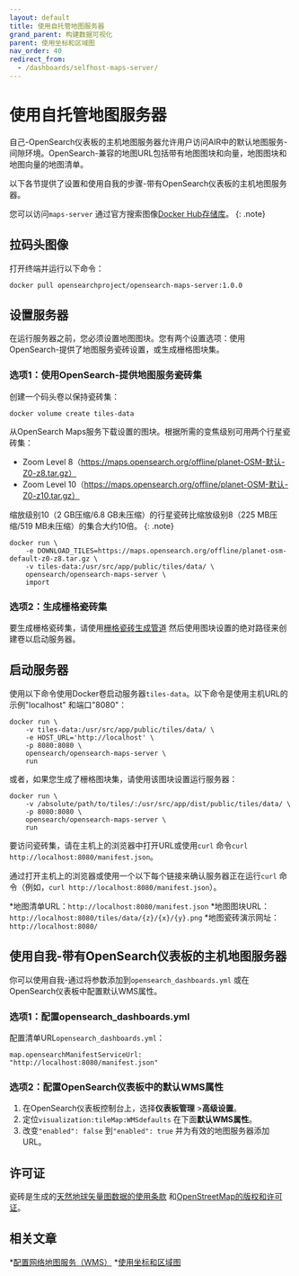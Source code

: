 ```yaml
---
layout: default
title: 使用自托管地图服务器
grand_parent: 构建数据可视化
parent: 使用坐标和区域图
nav_order: 40
redirect_from:
  - /dashboards/selfhost-maps-server/
---
```


# 使用自托管地图服务器

自己-OpenSearch仪表板的主机地图服务器允许用户访问AIR中的默认地图服务-间隙环境。OpenSearch-兼容的地图URL包括带有地图图块和向量，地图图块和地图向量的地图清单。

以下各节提供了设置和使用自我的步骤-带有OpenSearch仪表板的主机地图服务器。

您可以访问`maps-server` 通过官方搜索图像[Docker Hub存储库](https://hub.docker.com/u/opensearchproject)。
{: .note}

## 拉码头图像

打开终端并运行以下命令：

`docker pull opensearchproject/opensearch-maps-server:1.0.0`

## 设置服务器

在运行服务器之前，您必须设置地图图块。您有两个设置选项：使用OpenSearch-提供了地图服务瓷砖设置，或生成栅格图块集。

### 选项1：使用OpenSearch-提供地图服务瓷砖集

创建一个码头卷以保持瓷砖集：

`docker volume create tiles-data`

从OpenSearch Maps服务下载设置的图块。根据所需的变焦级别可用两个行星瓷砖集：

- Zoom Level 8（https://maps.opensearch.org/offline/planet-OSM-默认-Z0-z8.tar.gz）
- Zoom Level 10（https://maps.opensearch.org/offline/planet-OSM-默认-Z0-z10.tar.gz）

缩放级别10（2 GB压缩/6.8 GB未压缩）的行星瓷砖比缩放级别8（225 MB压缩/519 MB未压缩）的集合大约10倍。
{: .note}

```
docker run \
    -e DOWNLOAD_TILES=https://maps.opensearch.org/offline/planet-osm-default-z0-z8.tar.gz \
    -v tiles-data:/usr/src/app/public/tiles/data/ \
    opensearch/opensearch-maps-server \
    import
```

### 选项2：生成栅格瓷砖集

要生成栅格瓷砖集，请使用[栅格瓷砖生成管道](https://github.com/opensearch-project/maps/tree/main/tiles-generation/cdk) 然后使用图块设置的绝对路径来创建卷以启动服务器。

## 启动服务器

使用以下命令使用Docker卷启动服务器`tiles-data`。以下命令是使用主机URL的示例"localhost" 和端口"8080"：

```
docker run \
    -v tiles-data:/usr/src/app/public/tiles/data/ \
    -e HOST_URL='http://localhost' \
    -p 8080:8080 \
    opensearch/opensearch-maps-server \
    run
```

或者，如果您生成了栅格图块集，请使用该图块设置运行服务器：

```
docker run \
    -v /absolute/path/to/tiles/:/usr/src/app/dist/public/tiles/data/ \
    -p 8080:8080 \
    opensearch/opensearch-maps-server \
    run
```
要访问瓷砖集，请在主机上的浏览器中打开URL或使用`curl` 命令`curl http://localhost:8080/manifest.json`。


通过打开主机上的浏览器或使用一个以下每个链接来确认服务器正在运行`curl` 命令（例如，`curl http://localhost:8080/manifest.json`）。

*地图清单URL：`http://localhost:8080/manifest.json`
*地图图块URL：`http://localhost:8080/tiles/data/{z}/{x}/{y}.png`
*地图瓷砖演示网址：`http://localhost:8080/`

## 使用自我-带有OpenSearch仪表板的主机地图服务器

你可以使用自我-通过将参数添加到`opensearch_dashboards.yml` 或在OpenSearch仪表板中配置默认WMS属性。

### 选项1：配置opensearch_dashboards.yml

配置清单URL`opensearch_dashboards.yml`：

`map.opensearchManifestServiceUrl: "http://localhost:8080/manifest.json"`

### 选项2：配置OpenSearch仪表板中的默认WMS属性

1. 在OpenSearch仪表板控制台上，选择**仪表板管理** >**高级设置**。
2. 定位`visualization:tileMap:WMSdefaults` 在下面**默认WMS属性**。
3. 改变`"enabled": false` 到`"enabled": true` 并为有效的地图服务器添加URL。

## 许可证

瓷砖是生成的[天然地球矢量图数据的使用条款](https://www.naturalearthdata.com/about/terms-of-use/) 和[OpenStreetMap的版权和许可证](https://www.openstreetmap.org/copyright)。

## 相关文章

*[配置网络地图服务（WMS）]({{site.url}}{{site.baseurl}}/dashboards/visualize/maptiles/)
*[使用坐标和区域图]({{site.url}}{{site.baseurl}}/dashboards/visualize/geojson-regionmaps/)

